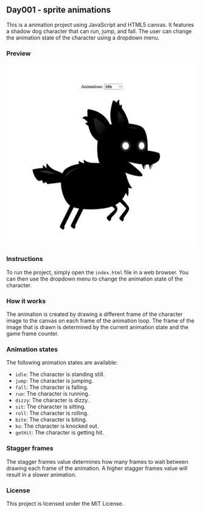 ## Day001 - sprite animations

This is a animation project using JavaScript and HTML5 canvas. It features a shadow dog character that can run, jump,
and fall. The user can change the animation state of the character using a dropdown menu.

### Preview

![Image](images/preview.png)

### Instructions

To run the project, simply open the `index.html` file in a web browser. You can then use the dropdown menu to change the
animation state of the character.

### How it works

The animation is created by drawing a different frame of the character image to the canvas on each frame of the
animation loop. The frame of the image that is drawn is determined by the current animation state and the game frame
counter.

### Animation states

The following animation states are available:

* `idle`: The character is standing still.
* `jump`: The character is jumping.
* `fall`: The character is falling.
* `run`: The character is running.
* `dizzy`: The character is dizzy.
* `sit`: The character is sitting.
* `roll`: The character is rolling.
* `bite`: The character is biting.
* `ko`: The character is knocked out.
* `getHit`: The character is getting hit.

### Stagger frames

The stagger frames value determines how many frames to wait between drawing each frame of the animation. A higher
stagger frames value will result in a slower animation.

### License

This project is licensed under the MIT License.

